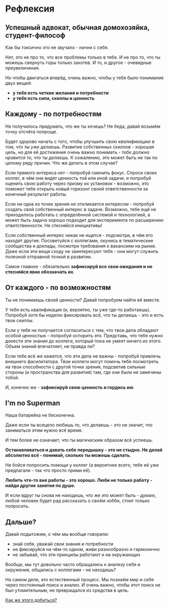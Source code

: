 # Рефлексия

## Успешный адвокат, обычная домохозяйка, студент-философ

Как бы токсично это не звучало - начни с себя. 

Нет, это не про то, что все проблемы только в тебе. 
И не про то, что ты можешь свернуть горы только захотев.
И то, и другое - очевидные преувеличения. 

Но чтобы двигаться вперёд, очень важно, чтобы у тебя было понимание двух вещей:

- **у тебя есть четкие желания и потребности**
- **у тебя есть сила, скиллы и ценность**

## Каждому - по потребностям

Не получилось придумать, что же ты хочешь? Не беда, давай возьмём точку отсчёта попроще. 

Будет здорово начать с того, чтобы *улучшить свою квалификацию в том, что ты уже делаешь*. 
Развитие собственных скиллов - хорошая цель, но для её достижения очень важно понимать - *тебе должно нравится то, что ты делаешь*. 
К сожалению, это может быть не так по целому ряду причин. Что же делать в этом случае? 

Если прямого интереса нет - попробуй сменить фокус. 
Спроси своих коллег, в чём они видят ценность той или иной задачи, и попробуй оценить свою работу через призму их установок - возможно, это поможет тебе открыть новый горизонт своей ответственности за конечный результат работы.

Если ни одна из точек зрения не откликается интересом - попробуй создать свой собственный интерес в задаче. 
Возможно, тебе ещё не приходилось работать с определённой системой и технологией, а может быть задача хорошо подходит для эксперимента по расширению ответственности. 
Не стесняйся инициативы!

Если собственный интерес никак не ищется - подсмотри, в чём его находят другие. 
Посоветуйся с коллегами, окунись в тематические сообщества и доклады, посмотри требования к вакансиям на рынке. 
Даже если эти вещи сходу не заинтересуют тебя - они могут служить полезной отправной точкой в развитии.

Самое главное - обязательно **зафиксируй все свои ожидания и не стесняйся явно обозначать их**. 

## От каждого - по возможностям

Ты не понимаешь своей ценности? Давай попробуем найти её вместе.

У тебя есть квалификация (и, вероятно, ты уже где-то работаешь). 
Попробуй хотя бы неделю фиксировать всё, что ты делаешь - это и есть твои скиллы.

Если у тебя не получается согласиться с тем, что твои дела обладают особой ценностью - попробуй оспорить это. 
Представь, что тебе нужно донести эти знания до коллеги, который пока не умеет ничего из этого. 
Объем знаний впечатляет, не правда ли? 

Если тебе всё же кажется, что эти дела не важны - попробуй привлечь внешнего фасилитатора. 
Твои коллеги могут помочь тебе посмотреть на твои способности с другой точки зрения, подсветив сильные стороны (и пространства для развития) там, где они были не замечены тобой.

И, конечно же - **зафиксируй свою ценность и гордись ею**.

## I'm no Superman

Наша батарейка не бесконечна.

Даже если ты всецело любишь то, что делаешь - это не значит, что заниматься этим нужно всё время. 

И тем более не означает, что ты магическим образом всё успеешь.

**Останавливаться и давать себе передышку - это не стыдно. Не делай абсолютно всё - понимай, сколько ты можешь сделать.**

Не бойся попросить помощи у коллег (а вероятнее всего, тебе её уже предлагали - так что просто прими её).

**Любить что-то вне работы - это хорошо. Люби не только работу - найди другие занятия по душе.**

И если вдруг ты снова не находишь, что же это может быть - думаю, любой человек будет рад рассказать о своём хобби, стоит только попросить.

## Дальше?

Давай подытожим, о чём мы вообще говорили:

- знай себя, уважай свои знания и потребности
- не фиксируйся на чём-то одном, живи разнообразно и гармонично
- не забывай, что эти принципы работают и на окружающих

Вообще, мы тут довольно часто обращались к анализу себя и окружения, общались с коллегами - не находишь?

На самом деле, это естественный процесс. Мы познаём мир и себя через постоянный поиск и анализ.
И очень важно, чтобы этот поиск не был утомительным, не превращался из средства в цель. 

[Как же этого добиться?](../002-transparency/README.md)
